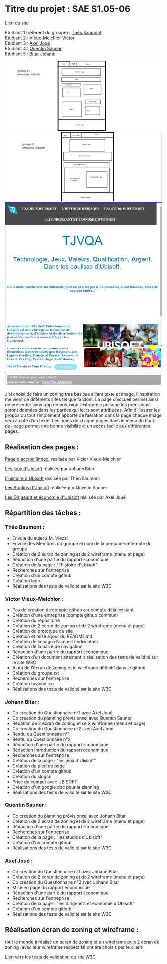 # Titre du projet : SAE S1.05-06

[Lien du site](https://tjvqa.github.io/SAE_05-06/)

Etudiant 1 (référent du groupe) :  [Théo Baumont](mailto:tbaumon2@edu.univ-fcomte.fr?subject=SAE_1_05_06) \
Etudiant 2 : [Vieux-Melchior Victor](mailto:vvieuxme@edu.univ-fcomte.fr?subject=SAE_1_05_06) \
Etudiant 3 : [Axel Joué](mailto:ajoue@edu.univ-fcomte.fr?subject=SAE_1_05_06) \
Etudiant 4 : [Quentin Sauner ](mailto:qsauner@edu.univ-fcomte.fr?subject=SAE_1_05_06) \
Etudiant 5 : [Bitar Johann](mailto:jbitar@edu.univ-fcomte.fr?subject=SAE_1_05_06)
                          
![écran de zoning menu](doc/zoninga.png)
![écran de zoning page](doc/zoningb.png)
![écran prototype](doc/prototype_1.png)
![écran prototype](doc/prototype_2.png)

J’ai choisi de faire un zoning très basique alliant texte et image, l’inspiration me vient de différents sites tel que fandom.
La page d’accueil permet ainsi de présenter sans trop de précision l’entreprise puisque les précisions seront données dans les parties qui leurs sont attribuées.
Afin d’illustrer les propos ou tout simplement apporté de l’aération dans la page chaque image sera à coté d’un texte.
Les noms de chaque pages dans le menu du haut-de- page permet une bonne visibilité et un accès facile aux différentes pages.


## Réalisation des pages :

[Page d'accueil(index)](https://tjvqa.github.io/SAE_05-06/index.html) réalisée par Victor Vieux-Melchior

[Les jeux d'Ubisoft](https://tjvqa.github.io/SAE_05-06/Les%20Jeux%20d'Ubisoft.html) réalisée par Johann Bitar

[L'histoire d'Ubisoft](https://tjvqa.github.io/SAE_05-06/L'Histoire%20d'Ubisoft.html) réalisée par Théo Baumont

[Les Studios d'Ubisoft](https://tjvqa.github.io/SAE_05-06/Les%20studios%20d'Ubisoft.html) réalisée par Quentin Sauner

[Les Dirigeant et économie d'Ubisoft](https://tjvqa.github.io/SAE_05-06/Les%20Dirigeant%20et%20%C3%A9conomie%20d'Ubisoft.html) réalisée par Axel Joué


## Répartition des tâches :

### Théo Baumont : 
 - Envoie du sujet à M. Viezzi
 - Envoie des Membres du groupe et nom de la personne référente du groupe
 - Création de 2 écran de zoning et de 2 wireframe (menu et page)
 - Rédaction d'une partie du rapport économique
 - Création de la page : "l'histoire d'Ubisoft"
 - Recherches sur l'entreprise
 - Création d'un compte github
 - Création logo
 - Réalisations des tests de validité sur le site W3C

### Victor Vieux-Melchior : 
 - Pas de création de compte github car compte déjà existant
 - Création d'une entreprise (compte github commun)
 - Création du repositorie 
 - Création de 2 écran de zoning et de 2 wireframe (menu et page)
 - Création du prototype du site
 - Création et mise à jour du README.md
 - Création de la page d'accueil (index.html)
 - Création de la barre de navigation
 - Rédaction d'une partie du rapport économique
 - Création d’un document attestant la réalisation des tests de validité sur le site W3C 
 - Ajout de l'écran de zoning et le wireframe définitif dans le github
 - Création du groupe.txt
 - Recherches sur l'entreprise
 - Création favicon.ico
 - Réalisations des tests de validité sur le site W3C
 
### Johann Bitar :
 - Co création du Questionnaire n°1 avec Axel Joué
 - Co création du planning prévisionnel avec Quentin Sauner 
 - Rédation de 2 écran de zoning et de 2 wireframe (menu et page)
 - Co création du Questionnaire n°2 avec Axel Joué
 - Rendu du Questionnaire n°1
 - Rendu du Questionnaire n°2
 - Rédaction d'une partie du rapport économique
 - Rédaction introduction du rapport économique
 - Recherches sur l'entreprise
 - Création de la page : "les jeux d'Ubisoft"
 - Création du pied de page
 - Création d'un compte github
 - Création du slogan
 - Prise de contact avec UBISOFT
 - Création d'un google doc pour le planning
 - Réalisations des tests de validité sur le site W3C

### Quentin Sauner :
 - Co création du planning prévisionnel avec Johann Bitar
 - Création de 2 écran de zoning et de 2 wireframe (menu et page)
 - Rédaction d'une partie du rapport économique
 - Recherches sur l'entreprise
 - Création de la page : "les studios d'Ubisoft"
 - Création d'un compte github
 - Réalisations des tests de validité sur le site W3C

### Axel Joué :
 - Co création du Questionnaire n°1 avec Johann Bitar
 - Création de 2 écran de zoning et de 2 wireframe (menu et page)
 - Co création du Questionnaire n°2 avec Johann Bitar
 - Mise en page du rapport économique
 - Rédaction d'une partie du rapport économique
 - Recherches sur l'entreprise
 - Création de la page : "les dirigeants et économie d'Ubisoft"
 - Création d'un compte github
 - Réalisations des tests de validité sur le site W3C

## Réalisation écran de zoning et wireframe :
tout le monde à réalisé un écran de zoning et un wireframe
puis 2 écran de zoning (avec leur wireframe respectifs) ont été choisis par le client


[Lien vers les tests de validation du site W3C](doc/w3c.pdf)
